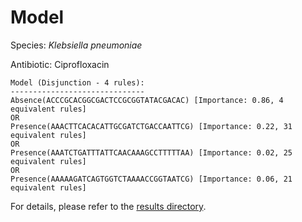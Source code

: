 
# Model

Species: *Klebsiella pneumoniae*

Antibiotic: Ciprofloxacin

```
Model (Disjunction - 4 rules):
------------------------------
Absence(ACCCGCACGGCGACTCCGCGGTATACGACAC) [Importance: 0.86, 4 equivalent rules]
OR
Presence(AAACTTCACACATTGCGATCTGACCAATTCG) [Importance: 0.22, 31 equivalent rules]
OR
Presence(AAATCTGATTTATTCAACAAAGCCTTTTTAA) [Importance: 0.02, 25 equivalent rules]
OR
Presence(AAAAAGATCAGTGGTCTAAAACCGGTAATCG) [Importance: 0.06, 21 equivalent rules]

```

For details, please refer to the [results directory](../../../../../results/scm_b/klebsiella%20pneumoniae/ciprofloxacin/repeat_5/).

